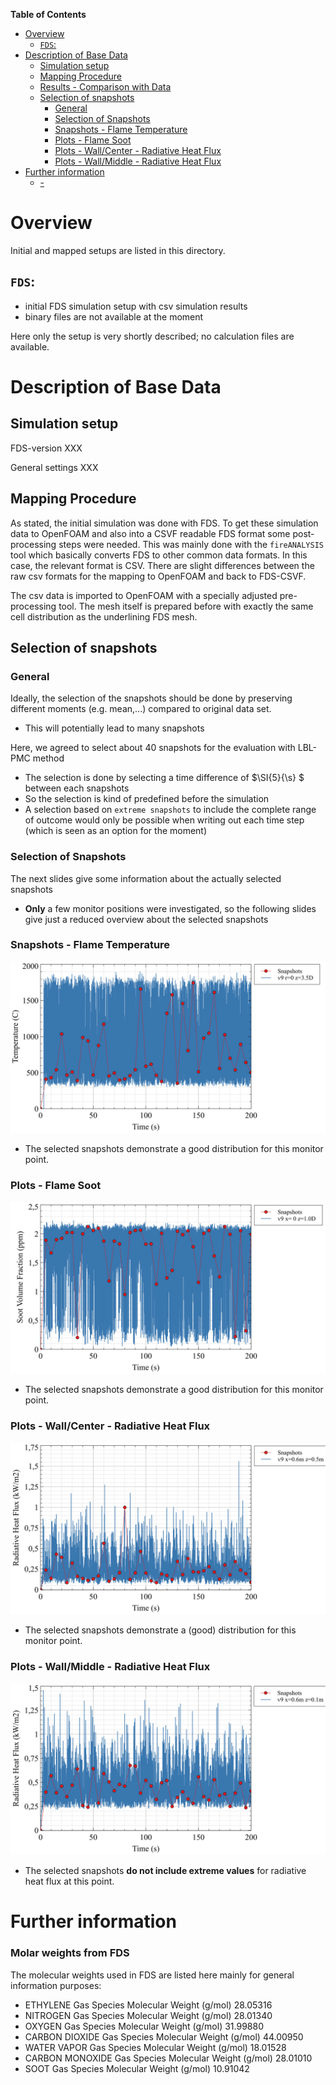 <!-- markdown-toc start - Don't edit this section. Run M-x markdown-toc-refresh-toc -->
**Table of Contents**

- [Overview](#overview)
    - [`FDS`: ](#fds)
- [Description of Base Data](#description-of-base-data)
    - [Simulation setup ](#simulation-setup)
    - [Mapping Procedure ](#mapping-procedure)
    - [Results - Comparison with Data](#results---comparison-with-data)
    - [Selection of snapshots](#selection-of-snapshots)
        - [General](#general)
        - [Selection of Snapshots](#selection-of-snapshots)
        - [Snapshots - Flame Temperature](#snapshots---flame-temperature)
        - [Plots - Flame Soot](#plots---flame-soot)
        - [Plots - Wall/Center - Radiative Heat Flux](#plots---wallcenter---radiative-heat-flux)
        - [Plots - Wall/Middle - Radiative Heat Flux](#plots---wallmiddle---radiative-heat-flux)
- [Further information](#further-information)
    - [-](#-)

<!-- markdown-toc end -->

# Overview
Initial and mapped setups are listed in this directory.


## `FDS`: 
- initial FDS simulation setup with csv simulation results
- binary files are not available at the moment

Here only the setup is very shortly described; no calculation files are available.


# Description of Base Data


## Simulation setup 
FDS-version XXX

General settings XXX


## Mapping Procedure 
As stated, the initial simulation was done with FDS. To get these
simulation data to OpenFOAM and also into a CSVF readable FDS format
some post-processing steps were needed.  This was mainly done with the
`fireANALYSIS` tool which basically converts FDS to other common data
formats. In this case, the relevant format is CSV. There are slight
differences between the raw csv formats for the mapping to OpenFOAM
and back to FDS-CSVF.

The csv data is imported to OpenFOAM with a specially adjusted
pre-processing tool. The mesh itself is prepared before with exactly
the same cell distribution as the underlining FDS mesh.



## Selection of snapshots
### General

Ideally, the selection of the snapshots should be done by preserving
different moments (e.g. mean,...) compared to original data set.

-   This will potentially lead to many snapshots

Here, we agreed to select about 40 snapshots for the evaluation with
LBL-PMC method

-   The selection is done by selecting a time difference of $\SI{5}{\s}
     $ between each snapshots
-   So the selection is kind of predefined before the simulation
-   A selection based on `extreme snapshots` to include the complete
    range of outcome would only be possible when writing out each time
    step (which is seen as an option for the moment)

### Selection of Snapshots

The next slides give some information about the actually selected
snapshots

-   **Only** a few monitor positions were investigated, so the following
    slides give just a reduced overview about the selected snapshots

### Snapshots - Flame Temperature

![Temperature at positon $r=\SI{0}{\m}$ and $z=3.5 \cdot D$](img/Plots/Selection_Temp_Snapshots.vsz.png)

-   The selected snapshots demonstrate a good distribution for this
    monitor point.

### Plots - Flame Soot

![Soot volume fraction at positon $r=0m$ and $z=1.0 \cdot D$](img/Plots/Selection_Soot_ts.vsz.png)

-   The selected snapshots demonstrate a good distribution for this
    monitor point.

### Plots - Wall/Center - Radiative Heat Flux

![Radiative heat flux positon $x=0.6m$ and $z=0.5m $](img/Plots/Selectioin_RADFL_center_155.vsz.png)

-   The selected snapshots demonstrate a (good) distribution for this
    monitor point.

### Plots - Wall/Middle - Radiative Heat Flux

![Radiative heat flux positon $x=0.6m$ and $z=0.1m$](img/Plots/Selection_radradfl_middle_x06y0z01.vsz.png)

-   The selected snapshots **do not include extreme values** for
    radiative heat flux at this point.



# Further information

### Molar weights from FDS

The molecular weights used in FDS are listed here mainly for general information purposes:
- ETHYLENE Gas Species Molecular Weight (g/mol) 28.05316
- NITROGEN Gas Species Molecular Weight (g/mol) 28.01340
- OXYGEN Gas Species Molecular Weight (g/mol) 31.99880
- CARBON DIOXIDE Gas Species Molecular Weight (g/mol) 44.00950
- WATER VAPOR Gas Species Molecular Weight (g/mol) 18.01528
- CARBON MONOXIDE Gas Species Molecular Weight (g/mol) 28.01010
- SOOT Gas Species Molecular Weight (g/mol) 10.91042

